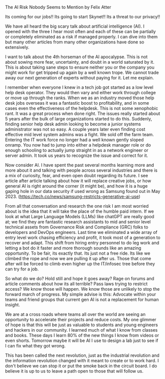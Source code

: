 The AI Risk Nobody Seems to Mention
by Felix Atter

Its coming for our jobs!!
Its going to start Skynet!!
Its a threat to our privacy!!

We have all heard the big scary talk about artificial intelligence (AI). I opened with the three I hear most often and each of these can be partially or completely eliminated as a risk if managed properly. I can dive into them but many other articles from many other organizations have done so extensively. 

I want to talk about the 4th horseman of the AI apocalypse. This is not about sowing more fear, uncertainty, and doubt in a world saturated by it. This is about taking sane steps to ensure neither you or the company you might work for get tripped up again by a well known trope.  We cannot trade away our next generation of experts without paying for it. Let me explain.

I remember when everyone I knew in a tech job got started as a low level help desk operator. They would then vary and either work through college or move up through the ranks. When we as an industry moved those help desk jobs overseas it was a fantastic boost to profitability, and in some cases even the effectiveness of the helpdesk. This is not some xenophobic rant. It was a great process when done right.  The issues really started about 5 years after the bulk of large organizations started to do this. Suddenly, finding senior help desk admin looking to become a junior systems administrator was not so easy. A couple years later even finding cost effective mid level system admins was a fight. We sold off the farm team. 
Entering the IT work force no longer had a well known gently sloped onramp. You now had to jump into either a helpdesk manager role or do enough schooling to actually jump straight in as a network engineer or server admin. It took us years to recognize the issue and correct for it.

Now consider AI. I have spent the past several months learning more and more about it and talking with people across several industries and there is a mix of curiosity, fear, and even open doubt regarding its future. I see article after article talking about how it will replace creative jobs, or how general AI is right around the corner (it might be), and how it is a huge gaping hole in our data security if used wrong as Samsung found out in May 2023. (https://tech.co/news/samsung-restricts-generative-ai-use) 

From all that conversation and research the one risk I am most worried about is the idea that it will take the place of the humble paid intern. If we look at what Large Language Models (LLMs) like chatGPT are really good at; we find they are fantastic research assistants to mid and senior level technical assets from Governance Risk and Compliance (GRC) folks to developers and DevOps engineers. 
Last time we eliminated a wide array of entry level work chasing efficiency and profit, it took most of a generation to recover and adapt. This shift from hiring entry personnel to do leg work and letting a bot do it faster and more thorough sounds like an amazing opportunity. To be fair, its exactly that. Its just not a free ride. Its like we climbed the rope and now we are pulling it up after us. Those that come after will be forced to climb even higher up the IT/infosec tree before they can try for a job. 

So what do we do? Hold still and hope it goes away? Rage on forums and article comments about how its all terrible? Pass laws trying to restrict access?
We know those will happen. We know those are unlikely to stop the forward march of progress. My simple advise is this: Advocate within your teams and friend groups that current gen AI is not a replacement for human insight. 

We are at a cross roads where teams all over the world are seeing an opportunity to accelerate their projects and reduce costs. My one glimmer of hope is that this will be just as valuable to students and young engineers and hackers in our community. I learned much of what I know from classes and books. These days I learn 80% of the new things I know from videos or even shorts. Tomorrow maybe it will be AI I use to design a lab just to see if I can fix what they got wrong. 

This has been called the next revolution, just as the industrial revolution and the information revolution changed with it meant to create or to work hard. I don't believe we can stop it or put the smoke back in the circuit board. I do believe it is up to us to leave a path open to those that will follow us.
